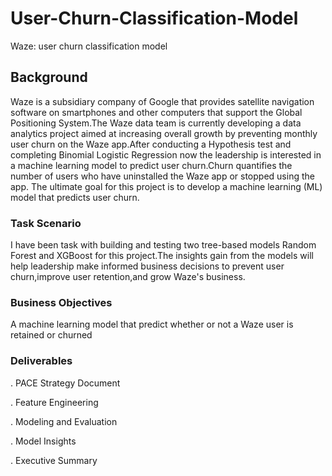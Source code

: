 # User-Churn-Classification-Model
Waze: user churn classification model

## Background
Waze is a subsidiary company of Google that provides satellite navigation software on smartphones and other computers that support the Global Positioning System.The Waze data team is currently developing a data analytics project aimed at increasing overall growth by preventing monthly user churn on the Waze app.After conducting a Hypothesis test and completing Binomial Logistic Regression now the leadership is interested in a machine learning model to predict user churn.Churn quantifies the number of users who have uninstalled the Waze app or stopped using the app. The ultimate goal for this project is to develop a machine learning (ML) model that predicts user churn.

### Task Scenario
I have been task with building and testing two tree-based models Random Forest and XGBoost for this project.The insights gain from the models will help leadership make informed business decisions to prevent user churn,improve user retention,and grow Waze's business.

### Business Objectives
A machine learning model that predict whether or not a Waze user is retained or churned

### Deliverables
. PACE Strategy Document

. Feature Engineering

. Modeling and Evaluation

. Model Insights

. Executive Summary

